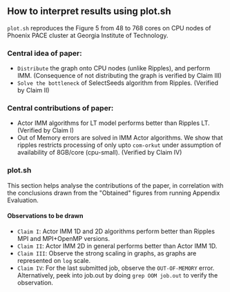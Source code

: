 ## How to interpret results using plot.sh

`plot.sh` reproduces the Figure 5 from 48 to 768 cores on CPU nodes of Phoenix PACE cluster at Georgia Institute of Technology.

### Central idea of paper: 
- `Distribute` the graph onto CPU nodes (unlike Ripples), and perform IMM. (Consequence of not distributing the graph is verified by Claim III)
- `Solve the bottleneck` of SelectSeeds algorithm from Ripples. (Verified by Claim II)

### Central contributions of paper:
- Actor IMM algorithms for LT model performs better than Ripples LT. (Verified by Claim I)
- Out of Memory errors are solved in IMM Actor algorithms. We show that ripples restricts processing of only upto `com-orkut` under assumption of availability of 8GB/core (cpu-small). (Verified by Claim IV)

### plot.sh
This section helps analyse the contributions of the paper, in correlation with the conclusions drawn from the "Obtained" figures from running Appendix Evaluation.

#### Observations to be drawn
- `Claim I`: Actor IMM 1D and 2D algorithms perform better than Ripples MPI and MPI+OpenMP versions.
- `Claim II`: Actor IMM 2D in general performs better than Actor IMM 1D.
- `Claim III`: Observe the strong scaling in graphs, as graphs are represented on `log` scale.
- `Claim IV`: For the last submitted job, observe the `OUT-OF-MEMORY` error. Alternatively, peek into job.out by doing
`grep OOM job.out` to verify the observation.


